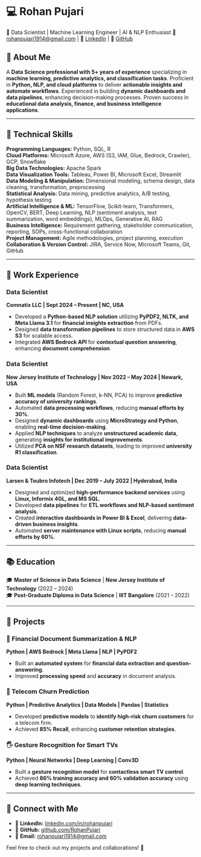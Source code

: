 # 💻 Rohan Pujari  

📍 Data Scientist | Machine Learning Engineer | AI & NLP Enthusiast
📧rohanpujari1914@gmail.com | 🔗 [LinkedIn](https://linkedin.com/in/rohanpujari) | 📂 [GitHub](https://github.com/RohanPujari)  

## 🚀 About Me  
A **Data Science professional with 5+ years of experience** specializing in **machine learning, predictive analytics, and classification tasks**. Proficient in **Python, NLP, and cloud platforms** to deliver **actionable insights and automate workflows**. Experienced in building **dynamic dashboards and data pipelines**, enhancing decision-making processes. Proven success in **educational data analysis, finance, and business intelligence applications**.  

---  

## 🔧 Technical Skills  

**Programming Languages:** Python, SQL, R  
**Cloud Platforms:** Microsoft Azure, AWS (S3, IAM, Glue, Bedrock, Crawler), GCP, Snowflake  
**Big Data Technologies:** Apache Spark  
**Data Visualization Tools:** Tableau, Power BI, Microsoft Excel, Streamlit  
**Data Modeling & Manipulation:** Dimensional modeling, schema design, data cleaning, transformation, preprocessing  
**Statistical Analysis:** Data mining, predictive analytics, A/B testing, hypothesis testing  
**Artificial Intelligence & ML:** TensorFlow, Scikit-learn, Transformers, OpenCV, BERT, Deep Learning, NLP (sentiment analysis, text summarization, word embeddings), MLOps, Generative AI, RAG  
**Business Intelligence:** Requirement gathering, stakeholder communication, reporting, SOPs, cross-functional collaboration  
**Project Management:** Agile methodologies, project planning, execution  
**Collaboration & Version Control:** JIRA, Service Now, Microsoft Teams, Git, GitHub  

---  

## 🏢 Work Experience  

### **Data Scientist**  
**Comnatix LLC | Sept 2024 – Present | NC, USA**  
- Developed a **Python-based NLP solution** utilizing **PyPDF2, NLTK, and Meta Llama 3.1** for **financial insights extraction** from PDFs.  
- Designed **data transformation pipelines** to store structured data in **AWS S3** for scalable access.  
- Integrated **AWS Bedrock API** for **contextual question answering**, enhancing **document comprehension**.  

### **Data Scientist**  
**New Jersey Institute of Technology | Nov 2022 – May 2024 | Newark, USA**  
- Built **ML models** (Random Forest, k-NN, PCA) to improve **predictive accuracy of university rankings**.  
- Automated **data processing workflows**, reducing **manual efforts by 30%**.  
- Designed **dynamic dashboards** using **MicroStrategy and Python**, enabling **real-time decision-making**.  
- Applied **NLP techniques** to analyze **unstructured academic data**, generating **insights for institutional improvements**.  
- Utilized **PCA on NSF research datasets**, leading to improved **university R1 classification**.  

### **Data Scientist**  
**Larsen & Toubro Infotech | Dec 2019 – July 2022 | Hyderabad, India**  
- Designed and optimized **high-performance backend services** using **Linux, Informix 4GL, and MS SQL**.  
- Developed **data pipelines** for **ETL workflows and NLP-based sentiment analysis**.  
- Created **interactive dashboards in Power BI & Excel**, delivering **data-driven business insights**.  
- Automated **server maintenance with Linux scripts**, reducing **manual efforts by 60%**.  

---  

## 📚 Education  

🎓 **Master of Science in Data Science** | **New Jersey Institute of Technology** (2022 – 2024)  
🎓 **Post-Graduate Diploma in Data Science** | **IIIT Bangalore** (2021 – 2022)  

---  

## 🔬 Projects  

### **📡 Financial Document Summarization & NLP**  
**Python | AWS Bedrock | Meta Llama | NLP | PyPDF2**  
- Built an **automated system** for **financial data extraction and question-answering**.  
- Improved **processing speed** and **accuracy** in document analysis.  

### **📡 Telecom Churn Prediction**  
**Python | Predictive Analytics | Data Models | Pandas | Statistics**  
- Developed **predictive models** to **identify high-risk churn customers** for a telecom firm.  
- Achieved **85% Recall**, enhancing **customer retention strategies**.  

### **🖐 Gesture Recognition for Smart TVs**  
**Python | Neural Networks | Deep Learning | Conv3D**  
- Built a **gesture recognition model** for **contactless smart TV control**.  
- Achieved **86% training accuracy and 60% validation accuracy** using **deep learning techniques**.  

---  

## 📌 Connect with Me  

- 💼 **LinkedIn:** [linkedin.com/in/rohanpujari](https://linkedin.com/in/rohanpujari)  
- 📂 **GitHub:** [github.com/RohanPujari](https://github.com/RohanPujari)  
- 📧 **Email:** rohanpujari1914@gmail.com  

Feel free to check out my projects and collaborations! 🚀  
